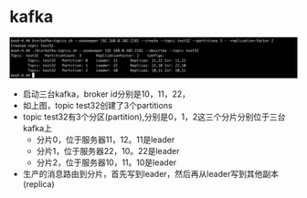
# kafka

![image2](img/image2.png)
- 启动三台kafka，broker id分别是10，11，22，
- 如上图，topic test32创建了3个partitions
- topic test32有3个分区(partition),分别是0，1，2这三个分片分别位于三台kafka上
  - 分片0，位于服务器11，12。11是leader
  - 分片1，位于服务器22，10。22是leader
  - 分片2，位于服务器10，11。10是leader
- 生产的消息路由到分片，首先写到leader，然后再从leader写到其他副本(replica)